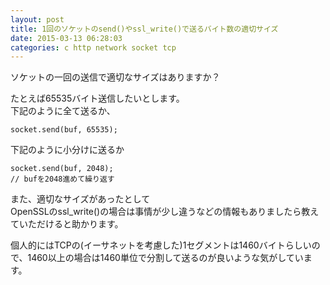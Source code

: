 ```yaml
---
layout: post
title: 1回のソケットのsend()やssl_write()で送るバイト数の適切サイズ
date: 2015-03-13 06:28:03
categories: c http network socket tcp
---
```

<p>ソケットの一回の送信で適切なサイズはありますか？</p>

<p>たとえば65535バイト送信したいとします。<br>
下記のように全て送るか、</p>

```
socket.send(buf, 65535);
```

<p>下記のように小分けに送るか</p>

```
socket.send(buf, 2048);
// bufを2048進めて繰り返す
```

<p>また、適切なサイズがあったとして<br>
OpenSSLのssl_write()の場合は事情が少し違うなどの情報もありましたら教えていただけると助かります。</p>

<p>個人的にはTCPの(イーサネットを考慮した)1セグメントは1460バイトらしいので、1460以上の場合は1460単位で分割して送るのが良いような気がしています。</p>
